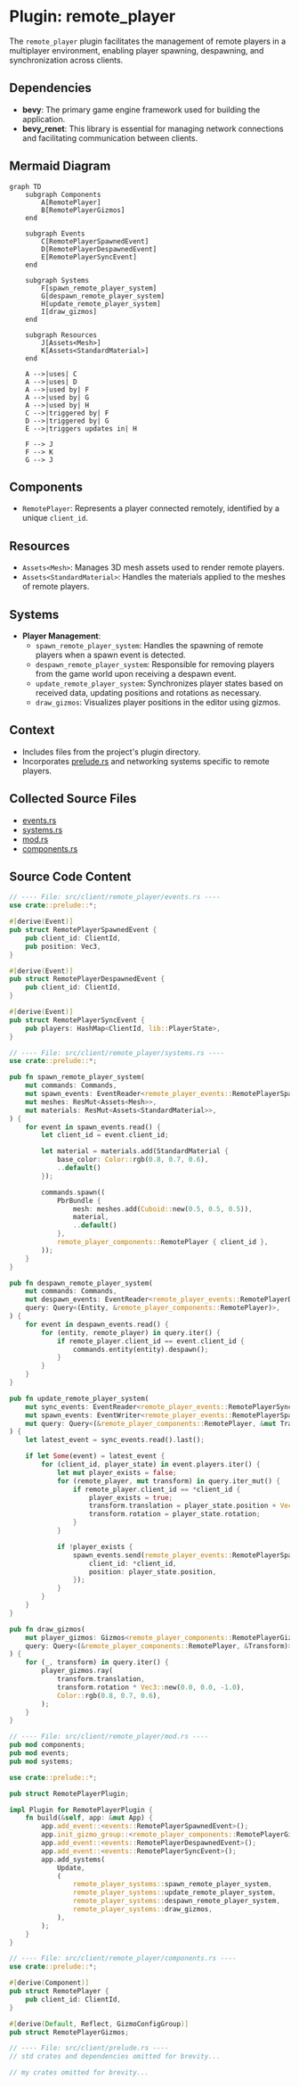 # Plugin: remote_player

The `remote_player` plugin facilitates the management of remote players in a multiplayer environment, enabling player spawning, despawning, and synchronization across clients.

## Dependencies
- **bevy**: The primary game engine framework used for building the application.
- **bevy_renet**: This library is essential for managing network connections and facilitating communication between clients.

## Mermaid Diagram
```mermaid
graph TD
    subgraph Components
        A[RemotePlayer]
        B[RemotePlayerGizmos]
    end

    subgraph Events
        C[RemotePlayerSpawnedEvent]
        D[RemotePlayerDespawnedEvent]
        E[RemotePlayerSyncEvent]
    end

    subgraph Systems
        F[spawn_remote_player_system]
        G[despawn_remote_player_system]
        H[update_remote_player_system]
        I[draw_gizmos]
    end

    subgraph Resources
        J[Assets<Mesh>]
        K[Assets<StandardMaterial>]
    end

    A -->|uses| C
    A -->|uses| D
    A -->|used by| F
    A -->|used by| G
    A -->|used by| H
    C -->|triggered by| F
    D -->|triggered by| G
    E -->|triggers updates in| H

    F --> J
    F --> K
    G --> J
```

## Components
- `RemotePlayer`: Represents a player connected remotely, identified by a unique `client_id`.

## Resources
- `Assets<Mesh>`: Manages 3D mesh assets used to render remote players.
- `Assets<StandardMaterial>`: Handles the materials applied to the meshes of remote players.

## Systems
- **Player Management**:
  - `spawn_remote_player_system`: Handles the spawning of remote players when a spawn event is detected.
  - `despawn_remote_player_system`: Responsible for removing players from the game world upon receiving a despawn event.
  - `update_remote_player_system`: Synchronizes player states based on received data, updating positions and rotations as necessary.
  - `draw_gizmos`: Visualizes player positions in the editor using gizmos.

## Context
- Includes files from the project's plugin directory.
- Incorporates [prelude.rs](https://github.com/CuddlyBunion341/hello-bevy/blob/main/src/client/prelude.rs) and networking systems specific to remote players.

## Collected Source Files
- [events.rs](https://github.com/CuddlyBunion341/hello-bevy/blob/main/src/client/remote_player/events.rs)
- [systems.rs](https://github.com/CuddlyBunion341/hello-bevy/blob/main/src/client/remote_player/systems.rs)
- [mod.rs](https://github.com/CuddlyBunion341/hello-bevy/blob/main/src/client/remote_player/mod.rs)
- [components.rs](https://github.com/CuddlyBunion341/hello-bevy/blob/main/src/client/remote_player/components.rs)

## Source Code Content

```rs
// ---- File: src/client/remote_player/events.rs ----
use crate::prelude::*;

#[derive(Event)]
pub struct RemotePlayerSpawnedEvent {
    pub client_id: ClientId,
    pub position: Vec3,
}

#[derive(Event)]
pub struct RemotePlayerDespawnedEvent {
    pub client_id: ClientId,
}

#[derive(Event)]
pub struct RemotePlayerSyncEvent {
    pub players: HashMap<ClientId, lib::PlayerState>,
}

// ---- File: src/client/remote_player/systems.rs ----
use crate::prelude::*;

pub fn spawn_remote_player_system(
    mut commands: Commands,
    mut spawn_events: EventReader<remote_player_events::RemotePlayerSpawnedEvent>,
    mut meshes: ResMut<Assets<Mesh>>,
    mut materials: ResMut<Assets<StandardMaterial>>,
) {
    for event in spawn_events.read() {
        let client_id = event.client_id;

        let material = materials.add(StandardMaterial {
            base_color: Color::rgb(0.8, 0.7, 0.6),
            ..default()
        });

        commands.spawn((
            PbrBundle {
                mesh: meshes.add(Cuboid::new(0.5, 0.5, 0.5)),
                material,
                ..default()
            },
            remote_player_components::RemotePlayer { client_id },
        ));
    }
}

pub fn despawn_remote_player_system(
    mut commands: Commands,
    mut despawn_events: EventReader<remote_player_events::RemotePlayerDespawnedEvent>,
    query: Query<(Entity, &remote_player_components::RemotePlayer)>,
) {
    for event in despawn_events.read() {
        for (entity, remote_player) in query.iter() {
            if remote_player.client_id == event.client_id {
                commands.entity(entity).despawn();
            }
        }
    }
}

pub fn update_remote_player_system(
    mut sync_events: EventReader<remote_player_events::RemotePlayerSyncEvent>,
    mut spawn_events: EventWriter<remote_player_events::RemotePlayerSpawnedEvent>,
    mut query: Query<(&remote_player_components::RemotePlayer, &mut Transform)>,
) {
    let latest_event = sync_events.read().last();

    if let Some(event) = latest_event {
        for (client_id, player_state) in event.players.iter() {
            let mut player_exists = false;
            for (remote_player, mut transform) in query.iter_mut() {
                if remote_player.client_id == *client_id {
                    player_exists = true;
                    transform.translation = player_state.position + Vec3::new(0.0, 1.55, 0.0);
                    transform.rotation = player_state.rotation;
                }
            }

            if !player_exists {
                spawn_events.send(remote_player_events::RemotePlayerSpawnedEvent {
                    client_id: *client_id,
                    position: player_state.position,
                });
            }
        }
    }
}

pub fn draw_gizmos(
    mut player_gizmos: Gizmos<remote_player_components::RemotePlayerGizmos>,
    query: Query<(&remote_player_components::RemotePlayer, &Transform)>,
) {
    for (_, transform) in query.iter() {
        player_gizmos.ray(
            transform.translation,
            transform.rotation * Vec3::new(0.0, 0.0, -1.0),
            Color::rgb(0.8, 0.7, 0.6),
        );
    }
}

// ---- File: src/client/remote_player/mod.rs ----
pub mod components;
pub mod events;
pub mod systems;

use crate::prelude::*;

pub struct RemotePlayerPlugin;

impl Plugin for RemotePlayerPlugin {
    fn build(&self, app: &mut App) {
        app.add_event::<events::RemotePlayerSpawnedEvent>();
        app.init_gizmo_group::<remote_player_components::RemotePlayerGizmos>();
        app.add_event::<events::RemotePlayerDespawnedEvent>();
        app.add_event::<events::RemotePlayerSyncEvent>();
        app.add_systems(
            Update,
            (
                remote_player_systems::spawn_remote_player_system,
                remote_player_systems::update_remote_player_system,
                remote_player_systems::despawn_remote_player_system,
                remote_player_systems::draw_gizmos,
            ),
        );
    }
}

// ---- File: src/client/remote_player/components.rs ----
use crate::prelude::*;

#[derive(Component)]
pub struct RemotePlayer {
    pub client_id: ClientId,
}

#[derive(Default, Reflect, GizmoConfigGroup)]
pub struct RemotePlayerGizmos;

// ---- File: src/client/prelude.rs ----
// std crates and dependencies omitted for brevity...

// my crates omitted for brevity...
```

